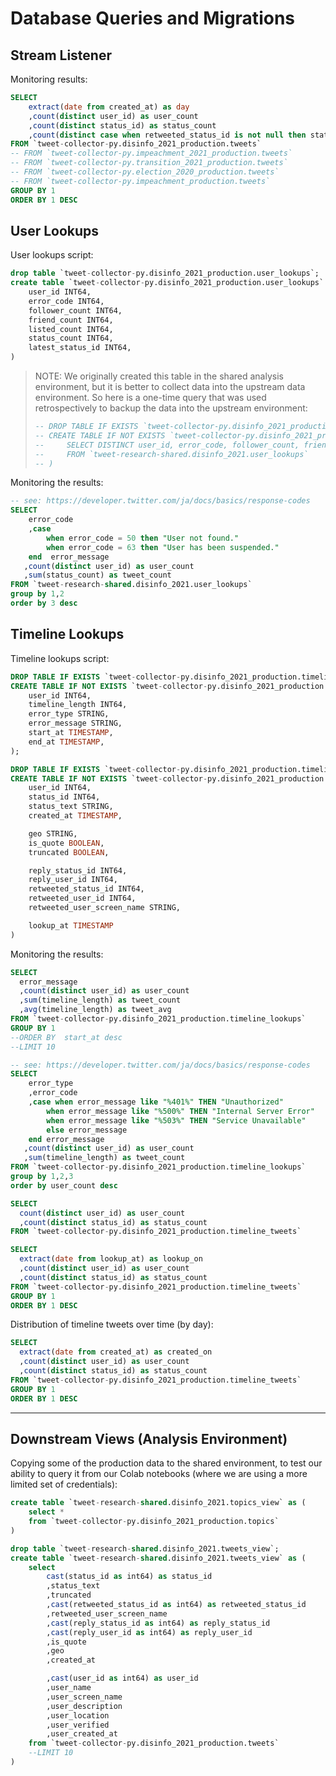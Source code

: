 

# Database Queries and Migrations

## Stream Listener

Monitoring results:

```sql
SELECT
    extract(date from created_at) as day
    ,count(distinct user_id) as user_count
    ,count(distinct status_id) as status_count
    ,count(distinct case when retweeted_status_id is not null then status_id end) as rt_count
FROM `tweet-collector-py.disinfo_2021_production.tweets`
-- FROM `tweet-collector-py.impeachment_2021_production.tweets`
-- FROM `tweet-collector-py.transition_2021_production.tweets`
-- FROM `tweet-collector-py.election_2020_production.tweets`
-- FROM `tweet-collector-py.impeachment_production.tweets`
GROUP BY 1
ORDER BY 1 DESC
```

## User Lookups

User lookups script:

```sql
drop table `tweet-collector-py.disinfo_2021_production.user_lookups`;
create table `tweet-collector-py.disinfo_2021_production.user_lookups` (
    user_id INT64,
    error_code INT64,
    follower_count INT64,
    friend_count INT64,
    listed_count INT64,
    status_count INT64,
    latest_status_id INT64,
)
```

> NOTE: We originally created this table in the shared analysis environment, but it is better to collect data into the upstream data environment. So here is a one-time query that was used retrospectively to backup the data into the upstream environment:
>
>```sql
> -- DROP TABLE IF EXISTS `tweet-collector-py.disinfo_2021_production.user_lookups`;
> -- CREATE TABLE IF NOT EXISTS `tweet-collector-py.disinfo_2021_production.user_lookups` as (
> --     SELECT DISTINCT user_id, error_code, follower_count, friend_count, listed_count, status_count, latest_status_id
> --     FROM `tweet-research-shared.disinfo_2021.user_lookups`
> -- )
>```

Monitoring the results:

```sql
-- see: https://developer.twitter.com/ja/docs/basics/response-codes
SELECT
    error_code
    ,case
        when error_code = 50 then "User not found."
        when error_code = 63 then "User has been suspended."
    end  error_message
   ,count(distinct user_id) as user_count
   ,sum(status_count) as tweet_count
FROM `tweet-research-shared.disinfo_2021.user_lookups`
group by 1,2
order by 3 desc
```

## Timeline Lookups

Timeline lookups script:

```sql
DROP TABLE IF EXISTS `tweet-collector-py.disinfo_2021_production.timeline_lookups`;
CREATE TABLE IF NOT EXISTS `tweet-collector-py.disinfo_2021_production.timeline_lookups` (
    user_id INT64,
    timeline_length INT64,
    error_type STRING,
    error_message STRING,
    start_at TIMESTAMP,
    end_at TIMESTAMP,
);
```

```sql
DROP TABLE IF EXISTS `tweet-collector-py.disinfo_2021_production.timeline_tweets`;
CREATE TABLE IF NOT EXISTS `tweet-collector-py.disinfo_2021_production.timeline_tweets` (
    user_id INT64,
    status_id INT64,
    status_text STRING,
    created_at TIMESTAMP,

    geo STRING,
    is_quote BOOLEAN,
    truncated BOOLEAN,

    reply_status_id INT64,
    reply_user_id INT64,
    retweeted_status_id INT64,
    retweeted_user_id INT64,
    retweeted_user_screen_name STRING,

    lookup_at TIMESTAMP
)
```

Monitoring the results:

```sql
SELECT
  error_message
  ,count(distinct user_id) as user_count
  ,sum(timeline_length) as tweet_count
  ,avg(timeline_length) as tweet_avg
FROM `tweet-collector-py.disinfo_2021_production.timeline_lookups`
GROUP BY 1
--ORDER BY  start_at desc
--LIMIT 10
```

```sql
-- see: https://developer.twitter.com/ja/docs/basics/response-codes
SELECT
    error_type
    ,error_code
    ,case when error_message like "%401%" THEN "Unauthorized"
        when error_message like "%500%" THEN "Internal Server Error"
        when error_message like "%503%" THEN "Service Unavailable"
        else error_message
    end error_message
   ,count(distinct user_id) as user_count
   ,sum(timeline_length) as tweet_count
FROM `tweet-collector-py.disinfo_2021_production.timeline_lookups`
group by 1,2,3
order by user_count desc
```

```sql
SELECT
  count(distinct user_id) as user_count
  ,count(distinct status_id) as status_count
FROM `tweet-collector-py.disinfo_2021_production.timeline_tweets`
```

```sql
SELECT
  extract(date from lookup_at) as lookup_on
  ,count(distinct user_id) as user_count
  ,count(distinct status_id) as status_count
FROM `tweet-collector-py.disinfo_2021_production.timeline_tweets`
GROUP BY 1
ORDER BY 1 DESC
```

Distribution of timeline tweets over time (by day):

```sql
SELECT
  extract(date from created_at) as created_on
  ,count(distinct user_id) as user_count
  ,count(distinct status_id) as status_count
FROM `tweet-collector-py.disinfo_2021_production.timeline_tweets`
GROUP BY 1
ORDER BY 1 DESC
```

<hr>

## Downstream Views (Analysis Environment)

Copying some of the production data to the shared environment, to test our ability to query it from our Colab notebooks (where we are using a more limited set of credentials):

```sql
create table `tweet-research-shared.disinfo_2021.topics_view` as (
    select *
    from `tweet-collector-py.disinfo_2021_production.topics`
)
```

```sql
drop table `tweet-research-shared.disinfo_2021.tweets_view`;
create table `tweet-research-shared.disinfo_2021.tweets_view` as (
    select
        cast(status_id as int64) as status_id
        ,status_text
        ,truncated
        ,cast(retweeted_status_id as int64) as retweeted_status_id
        ,retweeted_user_screen_name
        ,cast(reply_status_id as int64) as reply_status_id
        ,cast(reply_user_id as int64) as reply_user_id
        ,is_quote
        ,geo
        ,created_at

        ,cast(user_id as int64) as user_id
        ,user_name
        ,user_screen_name
        ,user_description
        ,user_location
        ,user_verified
        ,user_created_at
    from `tweet-collector-py.disinfo_2021_production.tweets`
    --LIMIT 10
)
```
